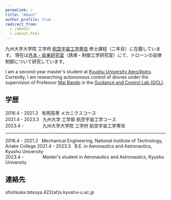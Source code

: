 ```yaml
---
permalink: /
title: "About"
author_profile: true
redirect_from:
  - /about/
  - /about.html
---
```


九州大学大学院 工学府 [航空宇宙工学専攻](https://www.aero.kyushu-u.ac.jp/) 修士課程（二年目）に在籍しています。
現在は[外本・坂東研究室](https://www.aero.kyushu-u.ac.jp/gcl/)（誘導・制御工学研究室）にて、ドローンの自律制御について研究しています。

I am a second-year master's student at [Kyushu University Aero/Astro](https://www.aero.kyushu-u.ac.jp/en/).
Currently, I am researching autonomous control of drones under the supervision of Professor [Mai Bando](https://hyoka.ofc.kyushu-u.ac.jp/search/details/K004857/english.html)
in the [Guidance and Control Lab (GCL)](https://www.aero.kyushu-u.ac.jp/gcl/).

## 学歴

2016.4 - 2021.3 &nbsp; 有明高専 メカニクスコース  
2021.4 - 2023.3 &nbsp; 九州大学 工学部 航空宇宙工学コース  
2023.4 - &nbsp; &nbsp; &nbsp; &nbsp; &nbsp; &nbsp; &nbsp; 九州大学大学院 工学府 航空宇宙工学専攻

---

2016.4 - 2021.3 &nbsp; Mechanical Engineering, National Institute of Technology, Ariake College
2021.4 - 2023.3 &nbsp; B.E. in Aeronautics and Astronautics, Kyushu University  
2023.4 - &nbsp; &nbsp; &nbsp; &nbsp; &nbsp; &nbsp; &nbsp; Master's student in Aeronautics and Astronautics, Kyushu University

## 連絡先

shiotsuka.tatsuya.422{at}s.kyushu-u.ac.jp

<!-- ## 趣味 -->
